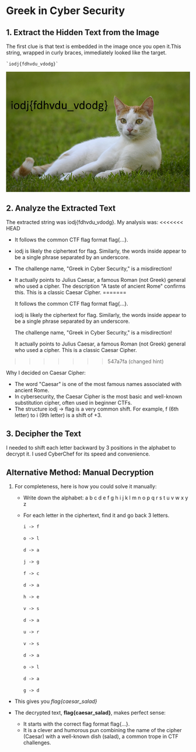 # Greek in Cyber Security

## 1. Extract the Hidden Text from the Image

The first clue is that text is embedded in the image once you open it.This string, wrapped in curly braces, immediately looked like the target.

    `iodj{fdhvdu_vdodg}`

![alt text](image.png)

## 2. Analyze the Extracted Text

The extracted string was iodj{fdhvdu_vdodg}. My analysis was:
<<<<<<< HEAD
- It follows the common CTF flag format flag{...}.
- iodj is likely the ciphertext for flag. Similarly, the words inside appear to be a single phrase separated by an underscore.
- The challenge name, "Greek in Cyber Security," is a misdirection!
- It actually points to Julius Caesar, a famous Roman (not Greek) general who used a cipher. The description "A taste of ancient Rome" confirms this. This is a classic Caesar Cipher.
=======

    It follows the common CTF flag format flag{...}.

    iodj is likely the ciphertext for flag. Similarly, the words inside appear to be a single phrase separated by an underscore.

    The challenge name, "Greek in Cyber Security," is a misdirection! 
    
    It actually points to Julius Caesar, a famous Roman (not Greek) general who used a cipher. This is a classic Caesar Cipher.
>>>>>>> 547a7fa (changed hint)

Why I decided on Caesar Cipher:
- The word "Caesar" is one of the most famous names associated with ancient Rome.
- In cybersecurity, the Caesar Cipher is the most basic and well-known substitution cipher, often used in beginner CTFs.
- The structure iodj -> flag is a very common shift. For example, f (6th letter) to i (9th letter) is a shift of +3.

## 3. Decipher the Text

I needed to shift each letter backward by 3 positions in the alphabet to decrypt it. I used CyberChef for its speed and convenience.

## Alternative Method: Manual Decryption

1. For completeness, here is how you could solve it manually:

    - Write down the alphabet: a b c d e f g h i j k l m n o p q r s t u v w x y z

    - For each letter in the ciphertext, find it and go back 3 letters.
  
        ```
        i -> f

        o -> l

        d -> a

        j -> g

        f -> c

        d -> a

        h -> e

        v -> s

        d -> a

        u -> r

        v -> s

        d -> a

        o -> l

        d -> a

        g -> d

        ```

- This gives you *flag{caesar_salad}*

- The decrypted text, **flag{caesar_salad}**, makes perfect sense:
    - It starts with the correct flag format flag{...}.
    - It is a clever and humorous pun combining the name of the cipher (Caesar) with a well-known dish (salad), a common trope in CTF challenges.
